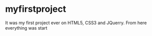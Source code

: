 # myfirstproject
It was my first project ever on HTML5, CSS3 and JQuerry. From here everything was start
